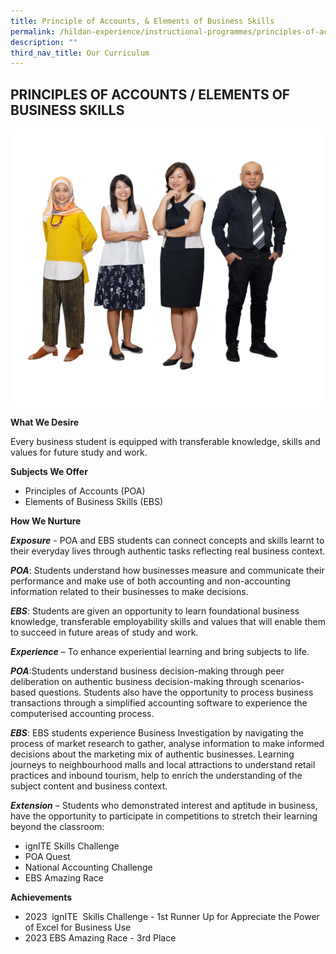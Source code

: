 ```yaml
---
title: Principle of Accounts, & Elements of Business Skills
permalink: /hildan-experience/instructional-programmes/principles-of-accounts/
description: ""
third_nav_title: Our Curriculum
---
```

## PRINCIPLES OF ACCOUNTS / ELEMENTS OF BUSINESS SKILLS


![](/images/Staff/EBS.jpg)

**What We Desire**

Every business student is equipped with transferable knowledge, skills and values for future study and work.

**Subjects We Offer**

* Principles of Accounts (POA)
* Elements of Business Skills (EBS)

**How We Nurture**

**_Exposure_** \- POA and EBS students can connect concepts and skills learnt to their everyday lives through authentic tasks reflecting real business context.

**_POA_**: Students understand how businesses measure and communicate their performance and make use of both accounting and non-accounting information related to their businesses to make decisions.

**_EBS_**: Students are given an opportunity to learn foundational business knowledge, transferable employability skills and values that will enable them to succeed in future areas of study and work.

**_Experience_** – To enhance experiential learning and bring subjects to life.

**_POA_**:Students understand business decision-making through peer deliberation on authentic business decision-making through scenarios-based questions. Students also have the opportunity to process business transactions through a simplified accounting software to experience the computerised accounting process.

**_EBS_**: EBS students experience Business Investigation by navigating the process of market research to gather, analyse information to make informed decisions about the marketing mix of authentic businesses. Learning journeys to neighbourhood malls and local attractions to understand retail practices and inbound tourism, help to enrich the understanding of the subject content and business context.

**_Extension_** – Students who demonstrated interest and aptitude in business, have the opportunity to participate in competitions to stretch their learning beyond the classroom:

*   ignITE Skills Challenge
*   POA Quest
*   National Accounting Challenge
*   EBS Amazing Race

**Achievements**

*   2023  ignITE  Skills Challenge - 1st Runner Up for Appreciate the Power of Excel for Business Use
*   2023 EBS Amazing Race - 3rd Place

